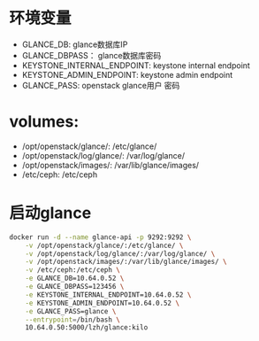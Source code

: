 # 环境变量
- GLANCE_DB: glance数据库IP
- GLANCE_DBPASS： glance数据库密码
- KEYSTONE_INTERNAL_ENDPOINT: keystone internal endpoint
- KEYSTONE_ADMIN_ENDPOINT: keystone admin endpoint
- GLANCE_PASS: openstack glance用户 密码

# volumes:
- /opt/openstack/glance/: /etc/glance/
- /opt/openstack/log/glance/: /var/log/glance/
- /opt/openstack/images/: /var/lib/glance/images/
- /etc/ceph: /etc/ceph

# 启动glance
```bash
docker run -d --name glance-api -p 9292:9292 \
    -v /opt/openstack/glance/:/etc/glance/ \
    -v /opt/openstack/log/glance/:/var/log/glance/ \
    -v /opt/openstack/images/:/var/lib/glance/images/ \
    -v /etc/ceph:/etc/ceph \
    -e GLANCE_DB=10.64.0.52 \
    -e GLANCE_DBPASS=123456 \
    -e KEYSTONE_INTERNAL_ENDPOINT=10.64.0.52 \
    -e KEYSTONE_ADMIN_ENDPOINT=10.64.0.52 \
    -e GLANCE_PASS=glance \
    --entrypoint=/bin/bash \
    10.64.0.50:5000/lzh/glance:kilo
```
